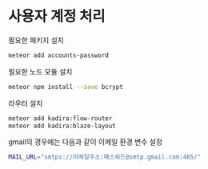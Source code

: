 사용자 계정 처리
=====

필요한 패키지 설치

```bash
meteor add accounts-password
```

필요한 노드 모듈 설치
```bash
meteor npm install --save bcrypt
``` 

라우터 설치 
```bash
meteor add kadira:flow-router
meteor add kadira:blaze-layout
```


gmail의 경우에는 다음과 같이 이메일 환경 변수 설정

```bash
MAIL_URL="smtps://이메일주소:패스워드@smtp.gmail.com:465/"
```
